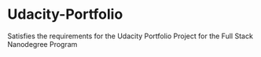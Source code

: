 # Udacity-Portfolio
Satisfies the requirements for the Udacity Portfolio Project for the Full Stack Nanodegree Program
